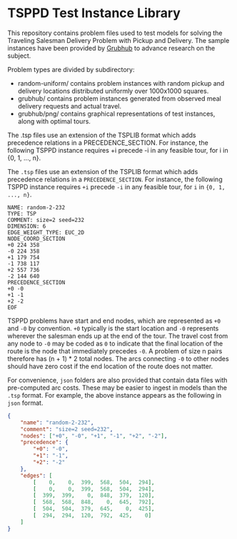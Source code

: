 # TSPPD Test Instance Library

This repository contains problem files used to test models for solving the Traveling Salesman Delivery Problem with Pickup and Delivery. The sample instances have been provided by [Grubhub](https://www.grubhub.com) to advance research on the subject.  

Problem types are divided by subdirectory: 

* random-uniform/ contains problem instances with random pickup and delivery locations distributed uniformly over 1000x1000 squares. 
* grubhub/ contains problem instances generated from observed meal delivery requests and actual travel.
* grubhub/png/ contains graphical representations of test instances, along with optimal tours.

The .tsp files use an extension of the TSPLIB format which adds precedence relations in a PRECEDENCE_SECTION. For instance, the following TSPPD instance requires +i precede -i in any feasible tour, for i in {0, 1, ..., n}.

The `.tsp` files use an extension of the TSPLIB format which adds precedence relations in a `PRECEDENCE_SECTION`. For instance, the following TSPPD instance requires `+i` precede `-i` in any feasible tour, for `i` in `{0, 1, ..., n}`.

```
NAME: random-2-232
TYPE: TSP
COMMENT: size=2 seed=232
DIMENSION: 6
EDGE_WEIGHT_TYPE: EUC_2D
NODE_COORD_SECTION
+0 224 358
-0 224 358
+1 179 754
-1 738 117
+2 557 736
-2 144 640
PRECEDENCE_SECTION
+0 -0
+1 -1
+2 -2
EOF
```

TSPPD problems have start and end nodes, which are represented as `+0` and `-0` by  convention. `+0` typically is the start location and `-0` represents wherever the salesman ends up at the end of the tour. The travel cost from any node to `-0` may be coded as `0` to indicate that the final location of the route is the node that immediately precedes `-0`. A problem of size n pairs therefore has (n + 1) * 2 total nodes. The arcs connecting `-0` to other nodes should have zero cost if the end location of the route does not matter.

For convenience, `json` folders are also provided that contain data files with pre-computed arc costs. These may be easier to ingest in models than the `.tsp` format. For example, the above instance appears as the following in `json` format.

```json
{
    "name": "random-2-232",
    "comment": "size=2 seed=232",
    "nodes": ["+0", "-0", "+1", "-1", "+2", "-2"],
    "precedence": {
        "+0": "-0",
        "+1": "-1",
        "+2": "-2"
    },
    "edges": [
        [    0,    0,  399,  568,  504,  294],
        [    0,    0,  399,  568,  504,  294],
        [  399,  399,    0,  848,  379,  120],
        [  568,  568,  848,    0,  645,  792],
        [  504,  504,  379,  645,    0,  425],
        [  294,  294,  120,  792,  425,    0]
    ]
}
```
